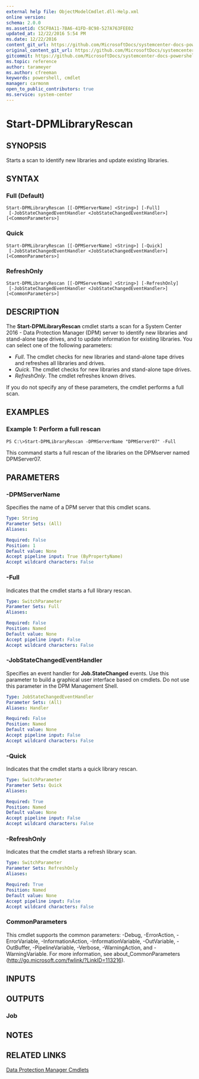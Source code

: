 ```yaml
---
external help file: ObjectModelCmdlet.dll-Help.xml
online version: 
schema: 2.0.0
ms.assetid: C5CF0A11-7BA6-41FD-8C98-527A763FEE02
updated_at: 12/22/2016 5:54 PM
ms.date: 12/22/2016
content_git_url: https://github.com/MicrosoftDocs/systemcenter-docs-powershell/blob/live/systemcenter-cmdlets/SystemCenter2016/DataProtectionManager/vlatest/Start-DPMLibraryRescan.md
original_content_git_url: https://github.com/MicrosoftDocs/systemcenter-docs-powershell/blob/live/systemcenter-cmdlets/SystemCenter2016/DataProtectionManager/vlatest/Start-DPMLibraryRescan.md
gitcommit: https://github.com/MicrosoftDocs/systemcenter-docs-powershell/blob/17c3a51bd892aad46c731d9f381f0704b4815004/systemcenter-cmdlets/SystemCenter2016/DataProtectionManager/vlatest/Start-DPMLibraryRescan.md
ms.topic: reference
author: tarameyer
ms.author: cfreeman
keywords: powershell, cmdlet
manager: carmonm
open_to_public_contributors: true
ms.service: system-center
---
```


# Start-DPMLibraryRescan

## SYNOPSIS
Starts a scan to identify new libraries and update existing libraries.

## SYNTAX

### Full (Default)
```
Start-DPMLibraryRescan [[-DPMServerName] <String>] [-Full]
 [-JobStateChangedEventHandler <JobStateChangedEventHandler>] [<CommonParameters>]
```

### Quick
```
Start-DPMLibraryRescan [[-DPMServerName] <String>] [-Quick]
 [-JobStateChangedEventHandler <JobStateChangedEventHandler>] [<CommonParameters>]
```

### RefreshOnly
```
Start-DPMLibraryRescan [[-DPMServerName] <String>] [-RefreshOnly]
 [-JobStateChangedEventHandler <JobStateChangedEventHandler>] [<CommonParameters>]
```

## DESCRIPTION
The **Start-DPMLibraryRescan** cmdlet starts a scan for a System Center 2016 - Data Protection Manager (DPM) server to identify new libraries and stand-alone tape drives, and to update information for existing libraries.
You can select one of the following parameters: 

- *Full*.
The cmdlet checks for new libraries and stand-alone tape drives and refreshes all libraries and drives. 
- *Quick*.
The cmdlet checks for new libraries and stand-alone tape drives. 
- *RefreshOnly*.
The cmdlet refreshes known drives. 

If you do not specify any of these parameters, the cmdlet performs a full scan.

## EXAMPLES

### Example 1: Perform a full rescan
```
PS C:\>Start-DPMLibraryRescan -DPMServerName "DPMServer07" -Full
```

This command starts a full rescan of the libraries on the DPMserver named DPMServer07.

## PARAMETERS

### -DPMServerName
Specifies the name of a DPM server that this cmdlet scans.

```yaml
Type: String
Parameter Sets: (All)
Aliases: 

Required: False
Position: 1
Default value: None
Accept pipeline input: True (ByPropertyName)
Accept wildcard characters: False
```

### -Full
Indicates that the cmdlet starts a full library rescan.

```yaml
Type: SwitchParameter
Parameter Sets: Full
Aliases: 

Required: False
Position: Named
Default value: None
Accept pipeline input: False
Accept wildcard characters: False
```

### -JobStateChangedEventHandler
Specifies an event handler for **Job.StateChanged** events.
Use this parameter to build a graphical user interface based on cmdlets.
Do not use this parameter in the DPM Management Shell.

```yaml
Type: JobStateChangedEventHandler
Parameter Sets: (All)
Aliases: Handler

Required: False
Position: Named
Default value: None
Accept pipeline input: False
Accept wildcard characters: False
```

### -Quick
Indicates that the cmdlet starts a quick library rescan.

```yaml
Type: SwitchParameter
Parameter Sets: Quick
Aliases: 

Required: True
Position: Named
Default value: None
Accept pipeline input: False
Accept wildcard characters: False
```

### -RefreshOnly
Indicates that the cmdlet starts a refresh library scan.

```yaml
Type: SwitchParameter
Parameter Sets: RefreshOnly
Aliases: 

Required: True
Position: Named
Default value: None
Accept pipeline input: False
Accept wildcard characters: False
```

### CommonParameters
This cmdlet supports the common parameters: -Debug, -ErrorAction, -ErrorVariable, -InformationAction, -InformationVariable, -OutVariable, -OutBuffer, -PipelineVariable, -Verbose, -WarningAction, and -WarningVariable. For more information, see about_CommonParameters (http://go.microsoft.com/fwlink/?LinkID=113216).

## INPUTS

## OUTPUTS

### Job

## NOTES

## RELATED LINKS

[Data Protection Manager Cmdlets](xref:SystemCenter2016/DataProtectionManager/vlatest/DataProtectionManager.md)

